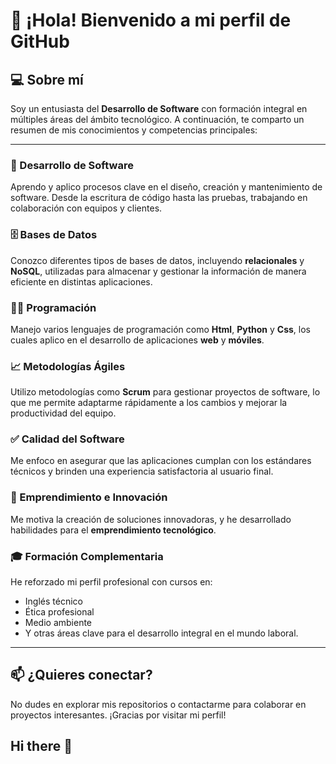 # 👋 ¡Hola! Bienvenido a mi perfil de GitHub

## 💻 Sobre mí

Soy un entusiasta del **Desarrollo de Software** con formación integral en múltiples áreas del ámbito tecnológico. A continuación, te comparto un resumen de mis conocimientos y competencias principales:

---

### 🔧 Desarrollo de Software
Aprendo y aplico procesos clave en el diseño, creación y mantenimiento de software. Desde la escritura de código hasta las pruebas, trabajando en colaboración con equipos y clientes.

### 🗄️ Bases de Datos
Conozco diferentes tipos de bases de datos, incluyendo **relacionales** y **NoSQL**, utilizadas para almacenar y gestionar la información de manera eficiente en distintas aplicaciones.

### 👨‍💻 Programación
Manejo varios lenguajes de programación como **Html**, **Python** y **Css**, los cuales aplico en el desarrollo de aplicaciones **web** y **móviles**.

### 📈 Metodologías Ágiles
Utilizo metodologías como **Scrum** para gestionar proyectos de software, lo que me permite adaptarme rápidamente a los cambios y mejorar la productividad del equipo.

### ✅ Calidad del Software
Me enfoco en asegurar que las aplicaciones cumplan con los estándares técnicos y brinden una experiencia satisfactoria al usuario final.

### 🚀 Emprendimiento e Innovación
Me motiva la creación de soluciones innovadoras, y he desarrollado habilidades para el **emprendimiento tecnológico**.

### 🎓 Formación Complementaria
He reforzado mi perfil profesional con cursos en:
- Inglés técnico
- Ética profesional
- Medio ambiente
- Y otras áreas clave para el desarrollo integral en el mundo laboral.

---

## 📫 ¿Quieres conectar?
No dudes en explorar mis repositorios o contactarme para colaborar en proyectos interesantes. ¡Gracias por visitar mi perfil!
## Hi there 👋

<!--
**kev2127/kev2127** is a ✨ _special_ ✨ repository because its `README.md` (this file) appears on your GitHub profile.

Here are some ideas to get you started:

- 🔭 I’m currently working on ...
- 🌱 I’m currently learning ...
- 👯 I’m looking to collaborate on ...
- 🤔 I’m looking for help with ...
- 💬 Ask me about ...
- 📫 How to reach me: ...
- 😄 Pronouns: ...
- ⚡ Fun fact: ...
-->
